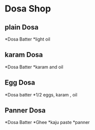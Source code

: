 # Dosa Shop

## plain Dosa
*Dosa Batter
*light oil

## karam Dosa
*Dosa Batter
*karam and oil

## Egg Dosa
*Dosa batter
*1/2 eggs, karam , oil

## Panner Dosa
*Dosa Batter
*Ghee
*kaju paste
*panner
